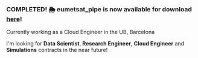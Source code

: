 ### COMPLETED! 🌦 eumetsat_pipe is now available for download [here](https://github.com/EduardoZB/eumetsat_pipe)!


Currently working as a Cloud Engineer in the UB, Barcelona

I'm looking for **Data Scientist**, **Research Engineer**, **Cloud Engineer** and **Simulations** contracts in the near future!
<!--
**EduardoZB/EduardoZB** is a ✨ _special_ ✨ repository because its `README.md` (this file) appears on your GitHub profile.

Here are some ideas to get you started:

- 🔭 I’m currently working on ...
- 🌱 I’m currently learning ...
- 👯 I’m looking to collaborate on ...
- 🤔 I’m looking for help with ...
- 💬 Ask me about ...
- 📫 How to reach me: ...
- 😄 Pronouns: ...
- ⚡ Fun fact: ...
-->
